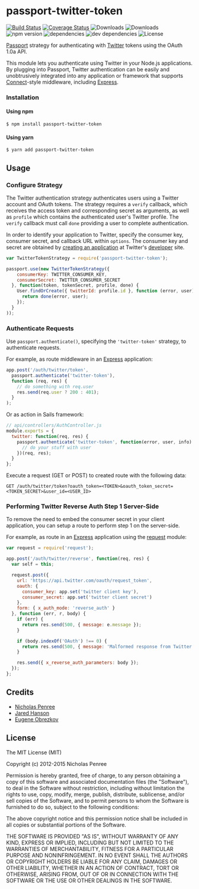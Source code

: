 # passport-twitter-token

[![Build Status](https://travis-ci.org/drudge/passport-twitter-token.svg)](https://travis-ci.org/drudge/passport-twitter-token)
[![Coverage Status](https://coveralls.io/repos/drudge/passport-twitter-token/badge.svg?branch=master&service=github)](https://coveralls.io/github/drudge/passport-twitter-token?branch=master)
![Downloads](https://img.shields.io/npm/dm/passport-twitter-token.svg)
![Downloads](https://img.shields.io/npm/dt/passport-twitter-token.svg)
![npm version](https://img.shields.io/npm/v/passport-twitter-token.svg)
![dependencies](https://img.shields.io/david/drudge/passport-twitter-token.svg)
![dev dependencies](https://img.shields.io/david/dev/drudge/passport-twitter-token.svg)
![License](https://img.shields.io/npm/l/passport-twitter-token.svg)

[Passport](http://passportjs.org/) strategy for authenticating with [Twitter](http://twitter.com/) tokens using the OAuth 1.0a API.

This module lets you authenticate using Twitter in your Node.js applications.
By plugging into Passport, Twitter authentication can be easily and unobtrusively integrated into any application or framework that supports [Connect](http://www.senchalabs.org/connect/)-style middleware, including [Express](http://expressjs.com/).

### Installation

#### Using npm

    $ npm install passport-twitter-token

#### Using yarn

    $ yarn add passport-twitter-token

## Usage

### Configure Strategy

The Twitter authentication strategy authenticates users using a Twitter account and OAuth tokens.
The strategy requires a `verify` callback, which receives the access token and corresponding secret as arguments, as well as `profile` which contains the authenticated user's Twitter profile.
The `verify` callback must call `done` providing a user to complete authentication.

In order to identify your application to Twitter, specify the consumer key, consumer secret, and callback URL within `options`.
The consumer key and secret are obtained by [creating an application](https://dev.twitter.com/apps) at Twitter's [developer](https://dev.twitter.com/) site.

```javascript
var TwitterTokenStrategy = require('passport-twitter-token');

passport.use(new TwitterTokenStrategy({
    consumerKey: TWITTER_CONSUMER_KEY,
    consumerSecret: TWITTER_CONSUMER_SECRET
  }, function(token, tokenSecret, profile, done) {
    User.findOrCreate({ twitterId: profile.id }, function (error, user) {
      return done(error, user);
    });
  }
));
```

### Authenticate Requests

Use `passport.authenticate()`, specifying the `'twitter-token'` strategy, to authenticate requests.

For example, as route middleware in an [Express](http://expressjs.com/) application:

```javascript
app.post('/auth/twitter/token',
  passport.authenticate('twitter-token'),
  function (req, res) {
    // do something with req.user
    res.send(req.user ? 200 : 401);
  }
);
```

Or as action in Sails framework:

```javascript
// api/controllers/AuthController.js
module.exports = {
  twitter: function(req, res) {
    passport.authenticate('twitter-token', function(error, user, info) {
      // do your stuff with user
    })(req, res);
  }
};
```

Execute a request (GET or POST) to created route with the following data:

```
GET /auth/twitter/token?oauth_token=<TOKEN>&oauth_token_secret=<TOKEN_SECRET>&user_id=<USER_ID>
```

### Performing Twitter Reverse Auth Step 1 Server-Side

To remove the need to embed the consumer secret in your client application, you can setup a route to perform step 1 on the server-side.

For example, as route in an [Express](http://expressjs.com/) application using the [request](https://github.com/mikeal/request) module:

```javascript
var request = require('request');

app.post('/auth/twitter/reverse', function(req, res) {
  var self = this;

  request.post({
    url: 'https://api.twitter.com/oauth/request_token',
    oauth: {
      consumer_key: app.set('twitter client key'),
      consumer_secret: app.set('twitter client secret')
    },
    form: { x_auth_mode: 'reverse_auth' }
  }, function (err, r, body) {
    if (err) {
      return res.send(500, { message: e.message });
    }

    if (body.indexOf('OAuth') !== 0) {
      return res.send(500, { message: 'Malformed response from Twitter' });
    }

    res.send({ x_reverse_auth_parameters: body });
  });
};
```

## Credits

  - [Nicholas Penree](http://github.com/drudge)
  - [Jared Hanson](http://github.com/jaredhanson)
  - [Eugene Obrezkov](http://github.com/ghaiklor)

## License

The MIT License (MIT)

Copyright (c) 2012-2015 Nicholas Penree

Permission is hereby granted, free of charge, to any person obtaining a copy
of this software and associated documentation files (the "Software"), to deal
in the Software without restriction, including without limitation the rights
to use, copy, modify, merge, publish, distribute, sublicense, and/or sell
copies of the Software, and to permit persons to whom the Software is
furnished to do so, subject to the following conditions:

The above copyright notice and this permission notice shall be included in all
copies or substantial portions of the Software.

THE SOFTWARE IS PROVIDED "AS IS", WITHOUT WARRANTY OF ANY KIND, EXPRESS OR
IMPLIED, INCLUDING BUT NOT LIMITED TO THE WARRANTIES OF MERCHANTABILITY,
FITNESS FOR A PARTICULAR PURPOSE AND NONINFRINGEMENT. IN NO EVENT SHALL THE
AUTHORS OR COPYRIGHT HOLDERS BE LIABLE FOR ANY CLAIM, DAMAGES OR OTHER
LIABILITY, WHETHER IN AN ACTION OF CONTRACT, TORT OR OTHERWISE, ARISING FROM,
OUT OF OR IN CONNECTION WITH THE SOFTWARE OR THE USE OR OTHER DEALINGS IN THE
SOFTWARE.

